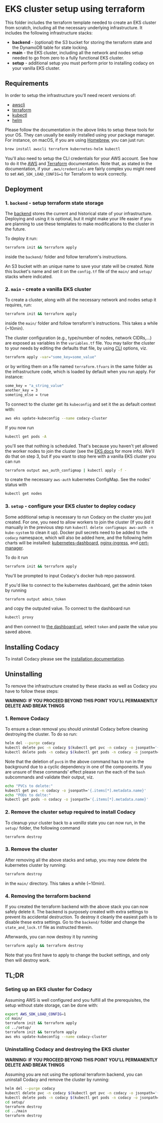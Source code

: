 # EKS cluster setup using terraform

This folder includes the terraform template needed to create an EKS cluster
from scratch, including all the necessary underlying infrastructure. It includes
the following infrastructure stacks:

-   **backend** - (optional) the S3 bucket for storing the terraform state and the DynamoDB table for state locking.
-   **main** - the EKS cluster, including all the network and nodes setup needed to go from zero to a fully functional EKS cluster.
-   **setup** - additional setup you must perform prior to installing codacy on your vanilla EKS cluster.

## Requirements

In order to setup the infrastructure you'll need recent versions of:

-   [awscli](https://docs.aws.amazon.com/cli/latest/userguide/cli-chap-install.html)
-   [terraform](https://learn.hashicorp.com/terraform/getting-started/install.html)
-   [kubectl](https://kubernetes.io/docs/tasks/tools/install-kubectl/)
-   [helm](https://helm.sh/docs/using_helm/#installing-helm)

Please follow the documentation in the above links to setup these tools for your OS.
They can usually be easily installed using your package manager. For instance, on
macOS, if you are using [Homebrew](https://brew.sh), you can just run:

```bash
brew install awscli terraform kubernetes-helm kubectl
```

You'll also need to setup the CLI credentials for your AWS account. See how
to do it the [AWS](https://docs.aws.amazon.com/polly/latest/dg/setup-aws-cli.html)
and [Terraform](https://www.terraform.io/docs/providers/aws/index.html) documentation.
Note that, as stated in the documentation, if your `.aws/credentials` are fairly
complex you might need to set `AWS_SDK_LOAD_CONFIG=1` for Terraform to work correctly.

## Deployment

### 1. `backend` - setup terraform state storage

The [backend](https://www.terraform.io/docs/backends/index.html) stores
the current and historical state of your infrastructure. Deploying and using
it is optional, but it might make your life easier if you are planning to use
these templates to make modifications to the cluster in the future.

To deploy it run:

```bash
terraform init && terraform apply
```

inside the `backend/` folder and follow terraform's instructions.

An S3 bucket with an unique name to save your state will be created. Note this
bucket's name and set it on the `config.tf` file of the `main/` and `setup/`
stacks where indicated.

### 2. `main` - create a vanilla EKS cluster

To create a cluster, along with all the necessary network and nodes setup
it requires, run:

```bash
terraform init && terraform apply
```

inside the `main/` folder and follow terraform's instructions. This takes a while (~10min).

The cluster configuration (e.g., type/number of nodes, network CIDRs,...)
are exposed as variables in the `variables.tf` file. You may tailor the cluster
to your needs by editing the defaults that file, by using
[CLI](https://www.terraform.io/docs/configuration/variables.html) options, viz.

```bash
terraform apply -var="some_key=some_value"
```

or by writing them on a file named `terraform.tfvars` in the same folder
as the infrastructure code, which is loaded by default when you run apply.
For instance:

```bash
some_key = "a_string_value"
another_key = 3
someting_else = true
```

To connect to the cluster get its `kubeconfig` and set it the as default
context with:

```bash
aws eks update-kubeconfig --name codacy-cluster
```

If you now run

```bash
kubectl get pods -A
```

you'll see that nothing is scheduled. That's because you haven't yet allowed
the worker nodes to join the cluster
(see the [EKS docs](https://docs.aws.amazon.com/eks/latest/userguide/add-user-role.html) for more info).
We'll do that on step 3, but if you want to stop here with a vanilla EKS cluster
you can run

```bash
terraform output aws_auth_configmap | kubectl apply -f -
```

to create the necessary `aws-auth` kubernetes ConfigMap. See the nodes'
status with

```bash
kubectl get nodes
```

### 3. `setup` - configure your EKS cluster to deploy codacy

Some additional setup  is necessary to run Codacy on the cluster you just created.
For one, you need to allow workers to join the cluster (If you did it manually
in the previous step run `kubectl delete configmaps aws-auth -n kube-system` to clean it up).
Docker pull secrets need to be added to the `codacy` namespace, which will also be added here,
and the following helm charts will be installed:
[kubernetes-dashboard](https://kubernetes.io/docs/tasks/access-application-cluster/web-ui-dashboard/),
[nginx-ingress](https://github.com/helm/charts/tree/master/stable/nginx-ingress), and
[cert-manager](https://github.com/jetstack/cert-manager).

To do it run

```bash
terraform init && terraform apply
```

You'll be prompted to input Codacy's docker hub repo password.

If you'd like to connect to the kubernetes dashboard, get the admin token
by running

```bash
terraform output admin_token
```

and copy the outputed value. To connect to the dashboard run

```bash
kubectl proxy
```

and then connect to [the dashboard url](http://127.0.0.1:8001/api/v1/namespaces/kube-system/services/https:kubernetes-dashboard:https/proxy),
select `token` and paste the value you saved above.

## Installing Codacy

To install Codacy please see the [installation documentation](https://github.com/codacy/chart/blob/master/docs/installation/index.md).

## Uninstalling

To remove the infrastructure created by these stacks as well as Codacy
you have to follow these steps:

**WARNING: IF YOU PROCEED BEYOND THIS POINT YOU'LL PERMANENTLY DELETE AND BREAK THINGS**

### 1. Remove Codacy

To ensure a clean removal you should uninstall Codacy before cleaning destroying
the cluster. To do so run:

```bash
helm del --purge codacy
kubectl delete pvc -n codacy $(kubectl get pvc -n codacy -o jsonpath='{.items[*].metadata.name}') &
kubectl delete pods -n codacy $(kubectl get pods -n codacy -o jsonpath='{.items[*].metadata.name}') --force --grace-period=0
```

Note that the deletion of `pvc`s in the above command has to run in the background
due to a cyclic dependency in one of the components. If you are unsure of these
commands' effect please run the each of the `bash` subcommands and validate their output, viz.

```bash
echo "PVCs to delete:"
kubectl get pvc -n codacy -o jsonpath='{.items[*].metadata.name}'
echo "PODs to delte:"
kubectl get pods -n codacy -o jsonpath='{.items[*].metadata.name}'
```

### 2. Remove the cluster setup required to install Codacy

To cleanup your cluster back to a *vanilla* state you can now run, in the `setup/` folder,
the following command

```bash
terraform destroy
```

### 3. Remove the cluster

After removing all the above stacks and setup, you may now delete the kubernetes
cluster by running:

```bash
terraform destroy
```

in the `main/` directory. This takes a while (~10min).

### 4. Removing the terraform backend

If you created the terraform backend with the above stack you can now safely
delete it. The backend is purposely created with extra settings to prevent
its accidental destruction. To destroy it cleanly the easiest path is to disable
these extra settings. Go to the `backend/` folder and change the `state_and_lock.tf`
file as instructed therein.

Afterwards, you can now destroy it by running

```bash
terraform apply && terraform destroy
```

Note that you first have to apply to change the bucket settings, and only
then will destroy work.


## TL;DR

### Seting up an EKS cluster for Codacy

Assuming AWS is well configured and you fulfill all the prerequisites,
the setup without state storage, can be done with:

```bash
export AWS_SDK_LOAD_CONFIG=1
cd main/
terraform init && terraform apply
cd ../setup/
terraform init && terraform apply
aws eks update-kubeconfig --name codacy-cluster
```

### Uninstalling Codacy and destroying the EKS cluster

**WARNING: IF YOU PROCEED BEYOND THIS POINT YOU'LL PERMANENTLY DELETE AND BREAK THINGS**

Assuming you are not using the optional terraform backend, you can uninstall
Codacy and remove the cluster by running:

```bash
helm del --purge codacy
kubectl delete pvc -n codacy $(kubectl get pvc -n codacy -o jsonpath='{.items[*].metadata.name}') &
kubectl delete pods -n codacy $(kubectl get pods -n codacy -o jsonpath='{.items[*].metadata.name}') --force --grace-period=0
cd setup/
terraform destroy
cd ../main
terraform destroy
```
